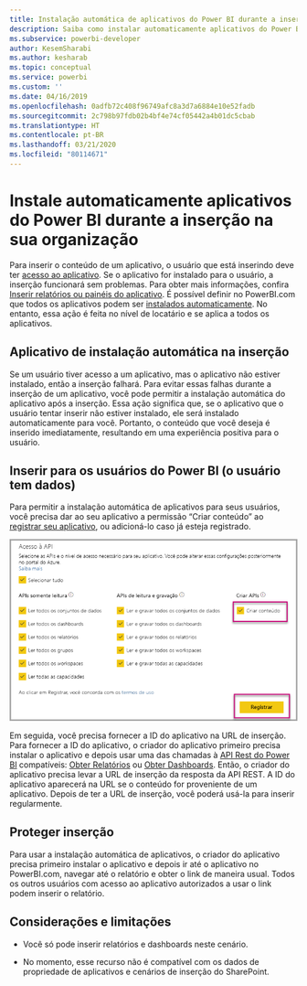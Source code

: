 ```yaml
---
title: Instalação automática de aplicativos do Power BI durante a inserção na sua organização
description: Saiba como instalar automaticamente aplicativos do Power BI durante a inserção na sua organização.
ms.subservice: powerbi-developer
author: KesemSharabi
ms.author: kesharab
ms.topic: conceptual
ms.service: powerbi
ms.custom: ''
ms.date: 04/16/2019
ms.openlocfilehash: 0adfb72c408f96749afc8a3d7a6884e10e52fadb
ms.sourcegitcommit: 2c798b97fdb02b4bf4e74cf05442a4b01dc5cbab
ms.translationtype: HT
ms.contentlocale: pt-BR
ms.lasthandoff: 03/21/2020
ms.locfileid: "80114671"
---
```

# <a name="auto-install-power-bi-apps-when-embedding-for-your-organization"></a>Instale automaticamente aplicativos do Power BI durante a inserção na sua organização

Para inserir o conteúdo de um aplicativo, o usuário que está inserindo deve ter [acesso ao aplicativo](../../service-create-distribute-apps.md). Se o aplicativo for instalado para o usuário, a inserção funcionará sem problemas. Para obter mais informações, confira [Inserir relatórios ou painéis do aplicativo](embed-from-apps.md). É possível definir no PowerBI.com que todos os aplicativos podem ser [instalados automaticamente](https://powerbi.microsoft.com/blog/automatically-install-apps/). No entanto, essa ação é feita no nível de locatário e se aplica a todos os aplicativos.

## <a name="auto-install-app-on-embedding"></a>Aplicativo de instalação automática na inserção

Se um usuário tiver acesso a um aplicativo, mas o aplicativo não estiver instalado, então a inserção falhará. Para evitar essas falhas durante a inserção de um aplicativo, você pode permitir a instalação automática do aplicativo após a inserção. Essa ação significa que, se o aplicativo que o usuário tentar inserir não estiver instalado, ele será instalado automaticamente para você. Portanto, o conteúdo que você deseja é inserido imediatamente, resultando em uma experiência positiva para o usuário.

## <a name="embed-for-power-bi-users-user-owns-data"></a>Inserir para os usuários do Power BI (o usuário tem dados)

Para permitir a instalação automática de aplicativos para seus usuários, você precisa dar ao seu aplicativo a permissão “Criar conteúdo” ao [registrar seu aplicativo](register-app.md#register-with-the-power-bi-application-registration-tool), ou adicioná-lo caso já esteja registrado.

![Registrar o aplicativo cria conteúdo](media/embed-auto-install-app/register-app-create-content.png)

Em seguida, você precisa fornecer a ID do aplicativo na URL de inserção. Para fornecer a ID do aplicativo, o criador do aplicativo primeiro precisa instalar o aplicativo e depois usar uma das chamadas à [API Rest do Power BI](https://docs.microsoft.com/rest/api/power-bi/) compatíveis: [Obter Relatórios](https://docs.microsoft.com/rest/api/power-bi/reports/getreports) ou [Obter Dashboards](https://docs.microsoft.com/rest/api/power-bi/dashboards/getdashboards). Então, o criador do aplicativo precisa levar a URL de inserção da resposta da API REST. A ID do aplicativo aparecerá na URL se o conteúdo for proveniente de um aplicativo.  Depois de ter a URL de inserção, você poderá usá-la para inserir regularmente.

## <a name="secure-embed"></a>Proteger inserção

Para usar a instalação automática de aplicativos, o criador do aplicativo precisa primeiro instalar o aplicativo e depois ir até o aplicativo no PowerBI.com, navegar até o relatório e obter o link de maneira usual. Todos os outros usuários com acesso ao aplicativo autorizados a usar o link podem inserir o relatório.

## <a name="considerations-and-limitations"></a>Considerações e limitações

* Você só pode inserir relatórios e dashboards neste cenário.

* No momento, esse recurso não é compatível com os dados de propriedade de aplicativos e cenários de inserção do SharePoint.